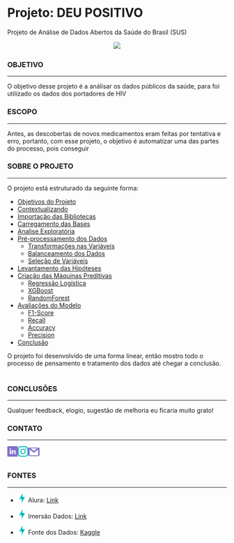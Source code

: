 # Projeto: DEU POSITIVO
Projeto de Análise de Dados Abertos da Saúde do Brasil (SUS)

<p align= "center">
<img src="https://github.com/JuniorTorresMTJ/temp/blob/main/image/DEU_POSITIVO.png" min-width="300px" max-width="200px" width="750px" >
</p>




### **OBJETIVO**
***
O objetivo desse projeto é a análisar os dados públicos da saúde, para foi utilizado os dados dos portadores de HIV


### **ESCOPO**
***
 
Antes, as descobertas de novos medicamentos eram feitas por tentativa e erro, portanto, com esse projeto, o objetivo é automatizar uma das partes do processo, pois conseguir

### **SOBRE O PROJETO**
***
<div align = "left">
O projeto está estruturado da seguinte forma:<br>

   * [Objetivos do Projeto](https://github.com/JuniorTorresMTJ/Projeto_MoA_no_Paredawn/blob/main/notebook/Projeto_Final_MoA_no_Paredawn.ipynb)
   * [Contextualizando](https://github.com/JuniorTorresMTJ/Projeto_MoA_no_Paredawn/blob/main/notebook/Projeto_Final_MoA_no_Paredawn.ipynb)
   * [Importação das Bibliotecas](https://github.com/JuniorTorresMTJ/Projeto_MoA_no_Paredawn/blob/main/notebook/Projeto_Final_MoA_no_Paredawn.ipynb)
   * [Carregamento das Bases](https://github.com/JuniorTorresMTJ/Projeto_MoA_no_Paredawn/blob/main/notebook/Projeto_Final_MoA_no_Paredawn.ipynb)
   * [Analise Exploratória](https://github.com/JuniorTorresMTJ/Projeto_MoA_no_Paredawn/blob/main/notebook/Projeto_Final_MoA_no_Paredawn.ipynb)
   * [Pré-processamento dos Dados](https://github.com/JuniorTorresMTJ/Projeto_MoA_no_Paredawn/blob/main/notebook/Projeto_Final_MoA_no_Paredawn.ipynb)
      * [Transformações nas Variáveis](https://github.com/JuniorTorresMTJ/Projeto_MoA_no_Paredawn/blob/main/notebook/Projeto_Final_MoA_no_Paredawn.ipynb)
      * [Balanceamento dos Dados](https://github.com/JuniorTorresMTJ/Projeto_MoA_no_Paredawn/blob/main/notebook/Projeto_Final_MoA_no_Paredawn.ipynb)
      * [Seleção de Variáveis](https://github.com/JuniorTorresMTJ/Projeto_MoA_no_Paredawn/blob/main/notebook/Projeto_Final_MoA_no_Paredawn.ipynb)
   * [Levantamento das Hipóteses](https://github.com/JuniorTorresMTJ/Projeto_MoA_no_Paredawn/blob/main/notebook/Projeto_Final_MoA_no_Paredawn.ipynb)
   * [Criação das Máquinas Preditivas](https://github.com/JuniorTorresMTJ/Projeto_MoA_no_Paredawn/blob/main/notebook/Projeto_Final_MoA_no_Paredawn.ipynb)
      * [Regressão Logística](https://github.com/JuniorTorresMTJ/Projeto_MoA_no_Paredawn/blob/main/notebook/Projeto_Final_MoA_no_Paredawn.ipynb)
      * [XGBoost](https://github.com/JuniorTorresMTJ/Projeto_MoA_no_Paredawn/blob/main/notebook/Projeto_Final_MoA_no_Paredawn.ipynb)
      * [RandomForest](https://github.com/JuniorTorresMTJ/Projeto_MoA_no_Paredawn/blob/main/notebook/Projeto_Final_MoA_no_Paredawn.ipynb)
   * [Avaliações do Modelo](https://github.com/JuniorTorresMTJ/Projeto_MoA_no_Paredawn/blob/main/notebook/Projeto_Final_MoA_no_Paredawn.ipynb)
      * [F1-Score](https://github.com/JuniorTorresMTJ/Projeto_MoA_no_Paredawn/blob/main/notebook/Projeto_Final_MoA_no_Paredawn.ipynb)
      * [Recall](https://github.com/JuniorTorresMTJ/Projeto_MoA_no_Paredawn/blob/main/notebook/Projeto_Final_MoA_no_Paredawn.ipynb)
      * [Accuracy](https://github.com/JuniorTorresMTJ/Projeto_MoA_no_Paredawn/blob/main/notebook/Projeto_Final_MoA_no_Paredawn.ipynb)
      * [Precision](https://github.com/JuniorTorresMTJ/Projeto_MoA_no_Paredawn/blob/main/notebook/Projeto_Final_MoA_no_Paredawn.ipynb)
   * [Conclusão](https://github.com/JuniorTorresMTJ/Projeto_MoA_no_Paredawn/blob/main/notebook/Projeto_Final_MoA_no_Paredawn.ipynb)
</div>
O projeto foi desenvolvido de uma forma linear, então mostro todo o processo de pensamento e tratamento dos dados até chegar a conclusão.<br>
<br>

### **CONCLUSÕES**
***

<p align= "left">
Qualquer feedback, elogio, sugestão de melhoria eu ficaria muito grato!
</p>


### **CONTATO**
***
<a  href="https://www.linkedin.com/in/marivaldotorres/">
    <img align="left"alt="Junior Torres | Linkedin" width="24px" src="https://github.com/JuniorTorresMTJ/JuniorTorresMTJ/blob/master/image/linkedin.svg" />
  </a>

  <a href="https://www.instagram.com/callmejuniorr/">
    <img align="left" alt="Junior Torres | Instagram" width="24px" src="https://github.com/JuniorTorresMTJ/JuniorTorresMTJ/blob/master/image/instagram.svg" />
  </a>
  <a href="mailto:juniortorres.mth@gmail.com">
    <img align="left" alt="Junior Torres | Gmail" width="26px" src="https://github.com/JuniorTorresMTJ/JuniorTorresMTJ/blob/master/image/gmail.svg" />
  </a>
<br><br>

### **FONTES**
***
 - <img width="20px" src="https://github.com/JuniorTorresMTJ/JuniorTorresMTJ/blob/master/image/flash.svg" /> Alura: [Link](https://www.alura.com.br/)

- <img width="20px" src="https://github.com/JuniorTorresMTJ/JuniorTorresMTJ/blob/master/image/flash.svg" />  Imersão Dados: [Link](https://www.alura.com.br/imersao-dados)

- <img width="20px" src="https://github.com/JuniorTorresMTJ/JuniorTorresMTJ/blob/master/image/flash.svg" /> Fonte dos Dados: [Kaggle](https://www.kaggle.com/c/lish-moa/overview/description)
